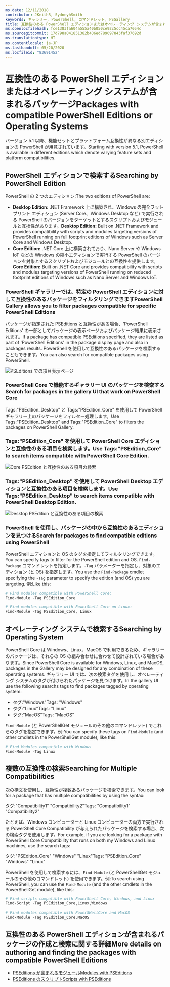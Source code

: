 ```yaml
---
ms.date: 12/11/2018
contributor: JKeithB, SydneyhSmith
keywords: ギャラリー, PowerShell, コマンドレット, PSGallery
title: 互換性のある PowerShell エディションまたはオペレーティング システムが含まれるパッケージ
ms.openlocfilehash: fce1383fa604a555a40b050ce92c5cc45ca7054c
ms.sourcegitcommit: 17d798a041851382b406ed789097843faf37692d
ms.translationtype: HT
ms.contentlocale: ja-JP
ms.lasthandoff: 05/20/2020
ms.locfileid: "83691452"
---
```

# <a name="packages-with-compatible-powershell-editions-or-operating-systems"></a><span data-ttu-id="85f7a-103">互換性のある PowerShell エディションまたはオペレーティング システムが含まれるパッケージ</span><span class="sxs-lookup"><span data-stu-id="85f7a-103">Packages with compatible PowerShell Editions or Operating Systems</span></span>

<span data-ttu-id="85f7a-104">バージョン 5.1 以降、機能セットとプラットフォーム互換性が異なる別エディションの PowerShell が用意されています。</span><span class="sxs-lookup"><span data-stu-id="85f7a-104">Starting with version 5.1, PowerShell is available in different editions which denote varying feature sets and platform compatibilities.</span></span>

## <a name="searching-by-powershell-edition"></a><span data-ttu-id="85f7a-105">PowerShell エディションで検索する</span><span class="sxs-lookup"><span data-stu-id="85f7a-105">Searching by PowerShell Edition</span></span>

<span data-ttu-id="85f7a-106">PowerShell の 2 つのエディション:</span><span class="sxs-lookup"><span data-stu-id="85f7a-106">The two editions of PowerShell are:</span></span>

- <span data-ttu-id="85f7a-107">**Desktop Edition:** .NET Framework 上に構築され、Windows の完全フットプリント エディション (Server Core、Windows Desktop など) で実行される PowerShell のバージョンをターゲットとするスクリプトおよびモジュールと互換性があります。</span><span class="sxs-lookup"><span data-stu-id="85f7a-107">**Desktop Edition:** Built on .NET Framework and provides compatibility with scripts and modules targeting versions of PowerShell running on full footprint editions of Windows such as Server Core and Windows Desktop.</span></span>
- <span data-ttu-id="85f7a-108">**Core Edition:** .NET Core 上に構築されており、Nano Server や Windows IoT などの Windows の縮小エディションで実行する PowerShell のバージョンを対象とするスクリプトおよびモジュールとの互換性を提供します。</span><span class="sxs-lookup"><span data-stu-id="85f7a-108">**Core Edition:** Built on .NET Core and provides compatibility with scripts and modules targeting versions of PowerShell running on reduced footprint editions of Windows such as Nano Server and Windows IoT.</span></span>

### <a name="powershell-gallery-allows-you-to-filter-packages-compatible-for-specific-powershell-editions"></a><span data-ttu-id="85f7a-109">PowerShell ギャラリーでは、特定の PowerShell エディションに対して互換性のあるパッケージをフィルタリングできます</span><span class="sxs-lookup"><span data-stu-id="85f7a-109">PowerShell Gallery allows you to filter packages compatible for specific PowerShell Editions</span></span>

<span data-ttu-id="85f7a-110">パッケージが指定された PSEditions と互換性がある場合、'PowerShell Editions' の一部としてパッケージの表示ページおよびパッケージ結果に表示されます。</span><span class="sxs-lookup"><span data-stu-id="85f7a-110">If a package has compatible PSEditions specified, they are listed as part of 'PowerShell Editions' in the package display page and also in packages results.</span></span>
<span data-ttu-id="85f7a-111">PowerShell を使用して互換性のあるパッケージを検索することもできます。</span><span class="sxs-lookup"><span data-stu-id="85f7a-111">You can also search for compatible packages using PowerShell.</span></span>

![PSEditions での項目表示ページ](media/searching-by-compatibility/packagedisplaypagewithpseditions.PNG)

### <a name="search-for-packages-in-the-gallery-ui-that-work-on-powershell-core"></a><span data-ttu-id="85f7a-113">PowerShell Core で機能するギャラリー UI のパッケージを検索する</span><span class="sxs-lookup"><span data-stu-id="85f7a-113">Search for packages in the gallery UI that work on PowerShell Core</span></span>

<span data-ttu-id="85f7a-114">Tags:"PSEdition_Desktop" と Tags:"PSEdition_Core" を使用して PowerShell ギャラリー上のパッケージをフィルター処理します。</span><span class="sxs-lookup"><span data-stu-id="85f7a-114">Use Tags:"PSEdition_Desktop" and Tags:"PSEdition_Core" to filters the packages on PowerShell Gallery.</span></span>

### <a name="use-tagspsedition_core-to-search-items-compatible-with-powershell-core-edition"></a><span data-ttu-id="85f7a-115">Tags:"PSEdition_Core" を使用して PowerShell Core エディションと互換性のある項目を検索します。</span><span class="sxs-lookup"><span data-stu-id="85f7a-115">Use Tags:"PSEdition_Core" to search items compatible with PowerShell Core Edition.</span></span>

![Core PSEdition と互換性のある項目の検索](media/searching-by-compatibility/searchresultswithpseditions.PNG)

### <a name="use-tagspsedition_desktop-to-search-items-compatible-with-powershell-desktop-edition"></a><span data-ttu-id="85f7a-117">Tags:"PSEdition_Desktop" を使用して PowerShell Desktop エディションと互換性のある項目を検索します。</span><span class="sxs-lookup"><span data-stu-id="85f7a-117">Use Tags:"PSEdition_Desktop" to search items compatible with PowerShell Desktop Edition.</span></span>

![Desktop PSEdition と互換性のある項目の検索](media/searching-by-compatibility/searchresultswithpseditionsdesktop.PNG)

### <a name="search-for-packages-to-find-compatible-editions-using-powershell"></a><span data-ttu-id="85f7a-119">PowerShell を使用し、パッケージの中から互換性のあるエディションを見つける</span><span class="sxs-lookup"><span data-stu-id="85f7a-119">Search for packages to find compatible editions using PowerShell</span></span>
<span data-ttu-id="85f7a-120">PowerShell エディションと OS のタグを指定してフィルタリングできます。</span><span class="sxs-lookup"><span data-stu-id="85f7a-120">You can specify tags to filter for the PowerShell edition and OS.</span></span>
<span data-ttu-id="85f7a-121">`Find-Package` コマンドレットを指定します。`-Tag` パラメーターを指定し、対象のエディション (と OS) を指定します。</span><span class="sxs-lookup"><span data-stu-id="85f7a-121">You use the `Find-Package` cmdlet specifying the `-Tag` parameter to specify the edition (and OS) you are targeting.</span></span>
<span data-ttu-id="85f7a-122">例:</span><span class="sxs-lookup"><span data-stu-id="85f7a-122">Like this:</span></span>

```powershell
# Find modules compatible with PowerShell Core:
Find-Module -Tag PSEdition_Core

# Find modules compatible with PowerShell Core on Linux:
Find-Module -Tag PSEdition_Core, Linux
```

## <a name="searching-by-operating-system"></a><span data-ttu-id="85f7a-123">オペレーティング システムで検索する</span><span class="sxs-lookup"><span data-stu-id="85f7a-123">Searching by Operating System</span></span>

<span data-ttu-id="85f7a-124">PowerShell Core は Windows、Linux、MacOS で利用できるため、ギャラリーのパッケージは、それらの OS の組み合わせに合わせて設計されている場合があります。</span><span class="sxs-lookup"><span data-stu-id="85f7a-124">Since PowerShell Core is available for Windows, Linux, and MacOS, packages in the Gallery may be designed for any combination of these operating systems.</span></span> <span data-ttu-id="85f7a-125">ギャラリー UI では、次の検索タグを使用し、オペレーティング システムのタグが付けられたパッケージを見つけます。</span><span class="sxs-lookup"><span data-stu-id="85f7a-125">In the gallery UI use the following searchs tags to find packages tagged by operating system:</span></span>

- <span data-ttu-id="85f7a-126">タグ:"Windows"</span><span class="sxs-lookup"><span data-stu-id="85f7a-126">Tags: "Windows"</span></span>
- <span data-ttu-id="85f7a-127">タグ:"Linux"</span><span class="sxs-lookup"><span data-stu-id="85f7a-127">Tags: "Linux"</span></span>
- <span data-ttu-id="85f7a-128">タグ:"MacOS"</span><span class="sxs-lookup"><span data-stu-id="85f7a-128">Tags: "MacOS"</span></span>

<span data-ttu-id="85f7a-129">`Find-Module` (と PowerShellGet モジュールのその他のコマンドレット) でこれらのタグを指定できます。例:</span><span class="sxs-lookup"><span data-stu-id="85f7a-129">You can specify these tags on `Find-Module` (and other cmdlets in the PowerShellGet module), like this:</span></span>

```powershell
# Find Modules compatible with Windows
Find-Module -Tag Linux
```

## <a name="searching-for-multiple-compatibilities"></a><span data-ttu-id="85f7a-130">複数の互換性の検索</span><span class="sxs-lookup"><span data-stu-id="85f7a-130">Searching for Multiple Compatibilities</span></span>

<span data-ttu-id="85f7a-131">次の構文を使用し、互換性が複数あるパッケージを検索できます。</span><span class="sxs-lookup"><span data-stu-id="85f7a-131">You can look for a package that has multiple compatibilities by using the syntax:</span></span>

<span data-ttu-id="85f7a-132">タグ:"Compatibility1" "Compatibility2"</span><span class="sxs-lookup"><span data-stu-id="85f7a-132">Tags: "Compatibility1" "Compatibility2"</span></span>

<span data-ttu-id="85f7a-133">たとえば、Windows コンピューターと Linux コンピューターの両方で実行される PowerShell Core Compatibility が与えられたパッケージを検索する場合、次の検索タグを使用します。</span><span class="sxs-lookup"><span data-stu-id="85f7a-133">For example, if you are looking for a package with PowerShell Core Compatibility that runs on both my Windows and Linux machines, use the search tags:</span></span>

<span data-ttu-id="85f7a-134">タグ:"PSEdition_Core" "Windows" "Linux"</span><span class="sxs-lookup"><span data-stu-id="85f7a-134">Tags: "PSEdition_Core" "Windows" "Linux"</span></span>

<span data-ttu-id="85f7a-135">PowerShell を使用して検索するには、`Find-Module` (と PowerShellGet モジュールのその他のコマンドレット) を使用できます。例:</span><span class="sxs-lookup"><span data-stu-id="85f7a-135">To search using PowerShell, you can use the `Find-Module` (and the other cmdlets in the PowerShellGet module), like this:</span></span>

```powershell
# Find scripts compatible with PowerShell Core, Windows, and Linux
Find-Script -Tag PSEdition_Core,Linux,Windows

# Find modules compatible with PowerSHellCore and MacOS
Find-Module -Tag PSEdition_Core,MacOS
```

## <a name="more-details-on-authoring-and-finding-the-packages-with-compatible-powershell-editions"></a><span data-ttu-id="85f7a-136">互換性のある PowerShell エディションが含まれるパッケージの作成と検索に関する詳細</span><span class="sxs-lookup"><span data-stu-id="85f7a-136">More details on authoring and finding the packages with compatible PowerShell Editions</span></span>

- [<span data-ttu-id="85f7a-137">PSEditions が含まれるモジュール</span><span class="sxs-lookup"><span data-stu-id="85f7a-137">Modules with PSEditions</span></span>](../../concepts/module-psedition-support.md)
- [<span data-ttu-id="85f7a-138">PSEditions のスクリプト</span><span class="sxs-lookup"><span data-stu-id="85f7a-138">Scripts with PSEditions</span></span>](../../concepts/script-psedition-support.md)
